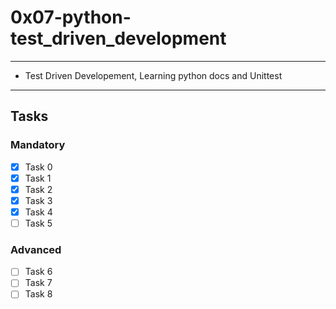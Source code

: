 # 0x07-python-test_driven_development

---
* Test Driven Developement, Learning python docs and Unittest
---

## Tasks
### Mandatory
- [x] Task 0
- [x] Task 1
- [x] Task 2
- [x] Task 3
- [x] Task 4
- [ ] Task 5

### Advanced
- [ ] Task 6
- [ ] Task 7
- [ ] Task 8
